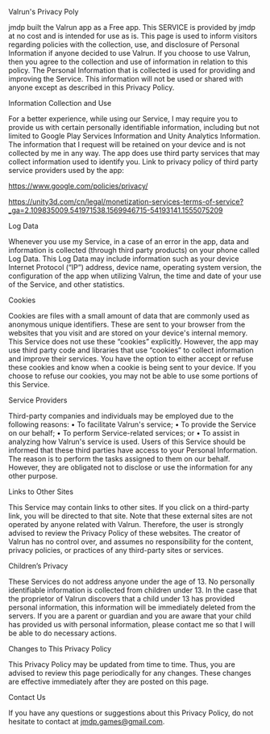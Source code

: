 Valrun's Privacy Poly

jmdp built the Valrun app as a Free app. This SERVICE is provided by jmdp at no cost and is intended for use as is.
This page is used to inform visitors regarding policies with the collection, use, and disclosure of Personal Information if anyone decided to use Valrun.
If you choose to use Valrun, then you agree to the collection and use of information in relation to this policy. The Personal Information that is collected is used for providing and improving the Service. This information will not be used or shared with anyone except as described in this Privacy Policy.

Information Collection and Use

For a better experience, while using our Service, I may require you to provide us with certain personally identifiable information, including but not limited to Google Play Services Information and Unity Analytics Information. The information that I request will be retained on your device and is not collected by me in any way.
The app does use third party services that may collect information used to identify you.
Link to privacy policy of third party service providers used by the app:

https://www.google.com/policies/privacy/

https://unity3d.com/cn/legal/monetization-services-terms-of-service?_ga=2.109835009.541971538.1569946715-54193141.1555075209

Log Data

Whenever you use my Service, in a case of an error in the app, data and information is collected (through third party products) on your phone called Log Data. This Log Data may include information such as your device Internet Protocol (“IP”) address, device name, operating system version, the configuration of the app when utilizing Valrun, the time and date of your use of the Service, and other statistics.


Cookies

Cookies are files with a small amount of data that are commonly used as anonymous unique identifiers. These are sent to your browser from the websites that you visit and are stored on your device's internal memory.
This Service does not use these “cookies” explicitly. However, the app may use third party code and libraries that use “cookies” to collect information and improve their services. You have the option to either accept or refuse these cookies and know when a cookie is being sent to your device. If you choose to refuse our cookies, you may not be able to use some portions of this Service.

Service Providers

Third-party companies and individuals may be employed due to the following reasons:
•	To facilitate Valrun's service;
•	To provide the Service on our behalf;
•	To perform Service-related services; or
•	To assist in analyzing how Valrun's service is used.
Users of this Service should be informed that these third parties have access to your Personal Information. The reason is to perform the tasks assigned to them on our behalf. However, they are obligated not to disclose or use the information for any other purpose.

Links to Other Sites

This Service may contain links to other sites. If you click on a third-party link, you will be directed to that site. Note that these external sites are not operated by anyone related with Valrun. Therefore, the user is strongly advised to review the Privacy Policy of these websites. The creator of Valrun has no control over, and assumes no responsibility for the content, privacy policies, or practices of any third-party sites or services.

Children’s Privacy

These Services do not address anyone under the age of 13. No personally identifiable information is collected from children under 13. In the case that the proprietor of Valrun discovers that a child under 13 has provided personal information, this information will be immediately deleted from the servers. If you are a parent or guardian and you are aware that your child has provided us with personal information, please contact me so that I will be able to do necessary actions.

Changes to This Privacy Policy

This Privacy Policy may be updated from time to time. Thus, you are advised to review this page periodically for any changes. These changes are effective immediately after they are posted on this page.

Contact Us

If you have any questions or suggestions about this Privacy Policy, do not hesitate to contact at jmdp.games@gmail.com.


